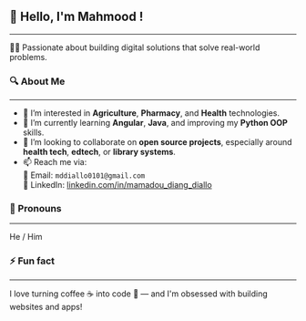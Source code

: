 ## 👋 Hello, I'm Mahmood !
---

👨‍💻 Passionate about building digital solutions that solve real-world problems.  

### 🔍 About Me
---

- 👀 I’m interested in **Agriculture**, **Pharmacy**, and **Health** technologies.
- 🌱 I’m currently learning **Angular**, **Java**, and improving my **Python OOP** skills.
- 💞️ I’m looking to collaborate on **open source projects**, especially around **health tech**, **edtech**, or **library systems**.
- 📫 Reach me via:  
  📧 Email: `mddiallo0101@gmail.com`  
  💼 LinkedIn: [linkedin.com/in/mamadou_diang_diallo](https://www.linkedin.com/in/mamadou-diang-diallo-7b20a6250)
  <!--- 🧪 Portfolio: [mahmooddev.com](https://mahmooddev.com) --->

### 👤 Pronouns
---

He / Him

### ⚡ Fun fact
---

I love turning coffee ☕ into code 🧠 — and I'm obsessed with building websites and apps!
